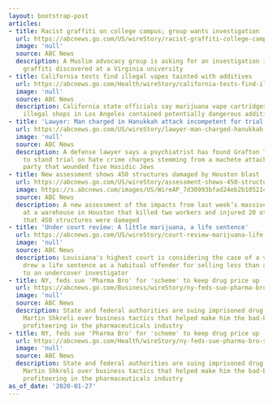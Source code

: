 ```yaml
---
layout: bootstrap-post
articles:
- title: Racist graffiti on college campus; group wants investigation
  url: https://abcnews.go.com/US/wireStory/racist-graffiti-college-campus-group-investigation-68572589
  image: 'null'
  source: ABC News
  description: A Muslim advocacy group is asking for an investigation into racist
    graffiti discovered at a Virginia university
- title: California tests find illegal vapes tainted with additives
  url: https://abcnews.go.com/Health/wireStory/california-tests-find-illegal-vapes-tainted-additives-68572530
  image: 'null'
  source: ABC News
  description: California state officials say marijuana vape cartridges seized in
    illegal shops in Los Angeles contained potentially dangerous additives
- title: 'Lawyer: Man charged in Hanukkah attack incompetent for trial'
  url: https://abcnews.go.com/US/wireStory/lawyer-man-charged-hanukkah-attack-incompetent-trial-68572339
  image: 'null'
  source: ABC News
  description: A defense lawyer says a psychiatrist has found Grafton Thomas incompetent
    to stand trial on hate crime charges stemming from a machete attack at a Hanukkah
    party that wounded five Hasidic Jews
- title: New assessment shows 450 structures damaged by Houston blast
  url: https://abcnews.go.com/US/wireStory/assessment-shows-450-structures-damaged-houston-blast-68572338
  image: https://s.abcnews.com/images/US/WireAP_7d30993bfad24eb2b1052145d630a687_16x9_992.jpg
  source: ABC News
  description: A new assessment of the impacts from last week’s massive explosion
    at a warehouse in Houston that killed two workers and injured 20 others shows
    that 450 structures were damaged
- title: 'Under court review: A little marijuana, a life sentence'
  url: https://abcnews.go.com/US/wireStory/court-review-marijuana-life-sentence-68572054
  image: 'null'
  source: ABC News
  description: Louisiana's highest court is considering the case of a veteran who
    drew a life sentence as a habitual offender for selling less than a gram of marijuana
    to an undercover investigator
- title: NY, feds sue 'Pharma Bro' for 'scheme' to keep drug price up
  url: https://abcnews.go.com/Business/wireStory/ny-feds-sue-pharma-bro-scheme-drug-price-68572049
  image: 'null'
  source: ABC News
  description: State and federal authorities are suing imprisoned drug entrepreneur
    Martin Shkreli over business tactics that helped make him the bad-boy face of
    profiteering in the pharmaceuticals industry
- title: NY, feds sue 'Pharma Bro' for 'scheme' to keep drug price up
  url: https://abcnews.go.com/Health/wireStory/ny-feds-sue-pharma-bro-scheme-drug-price-68571977
  image: 'null'
  source: ABC News
  description: State and federal authorities are suing imprisoned drug entrepreneur
    Martin Shkreli over business tactics that helped make him the bad-boy face of
    profiteering in the pharmaceuticals industry
as_of_date: '2020-01-27'
---
```


